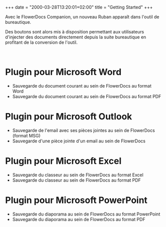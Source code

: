 +++
date = "2000-03-28T13:20:01+02:00"
title = "Getting Started"
+++

Avec le FlowerDocs Companion, un nouveau Ruban apparaît dans l'outil de bureautique. 

Des boutons sont alors mis à disposition permettant aux utilisateurs d'injecter des documents directement depuis la suite bureautique en profitant de la conversion de l'outil. 

<br/>

# Plugin pour Microsoft Word

* Sauvegarde du document courant au sein de FlowerDocs au format Word
* Sauvegarde du document courant au sein de FlowerDocs au format PDF

# Plugin pour Microsoft Outlook

* Sauvegarde de l'email avec ses pièces jointes au sein de FlowerDocs (format MSG)
* Sauvegarde d'une pièce jointe d'un email au sein de FlowerDocs

# Plugin pour Microsoft Excel
* Sauvegarde du classeur au sein de FlowerDocs au format Excel
* Sauvegarde du classeur au sein de FlowerDocs au format PDF

# Plugin pour Microsoft PowerPoint
* Sauvegarde du diaporama au sein de FlowerDocs au format PowerPoint
* Sauvegarde du diaporama au sein de FlowerDocs au format PDF 

